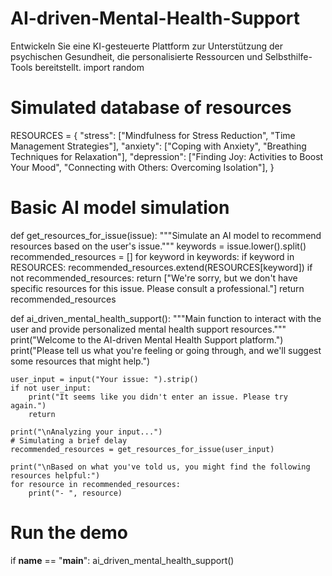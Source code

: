 # AI-driven-Mental-Health-Support
Entwickeln Sie eine KI-gesteuerte Plattform zur Unterstützung der psychischen Gesundheit, die personalisierte Ressourcen und Selbsthilfe-Tools bereitstellt.
import random

# Simulated database of resources
RESOURCES = {
    "stress": ["Mindfulness for Stress Reduction", "Time Management Strategies"],
    "anxiety": ["Coping with Anxiety", "Breathing Techniques for Relaxation"],
    "depression": ["Finding Joy: Activities to Boost Your Mood", "Connecting with Others: Overcoming Isolation"],
}

# Basic AI model simulation
def get_resources_for_issue(issue):
    """Simulate an AI model to recommend resources based on the user's issue."""
    keywords = issue.lower().split()
    recommended_resources = []
    for keyword in keywords:
        if keyword in RESOURCES:
            recommended_resources.extend(RESOURCES[keyword])
    if not recommended_resources:
        return ["We're sorry, but we don't have specific resources for this issue. Please consult a professional."]
    return recommended_resources

def ai_driven_mental_health_support():
    """Main function to interact with the user and provide personalized mental health support resources."""
    print("Welcome to the AI-driven Mental Health Support platform.")
    print("Please tell us what you're feeling or going through, and we'll suggest some resources that might help.")
    
    user_input = input("Your issue: ").strip()
    if not user_input:
        print("It seems like you didn't enter an issue. Please try again.")
        return
    
    print("\nAnalyzing your input...")
    # Simulating a brief delay
    recommended_resources = get_resources_for_issue(user_input)
    
    print("\nBased on what you've told us, you might find the following resources helpful:")
    for resource in recommended_resources:
        print("- ", resource)

# Run the demo
if __name__ == "__main__":
    ai_driven_mental_health_support()
